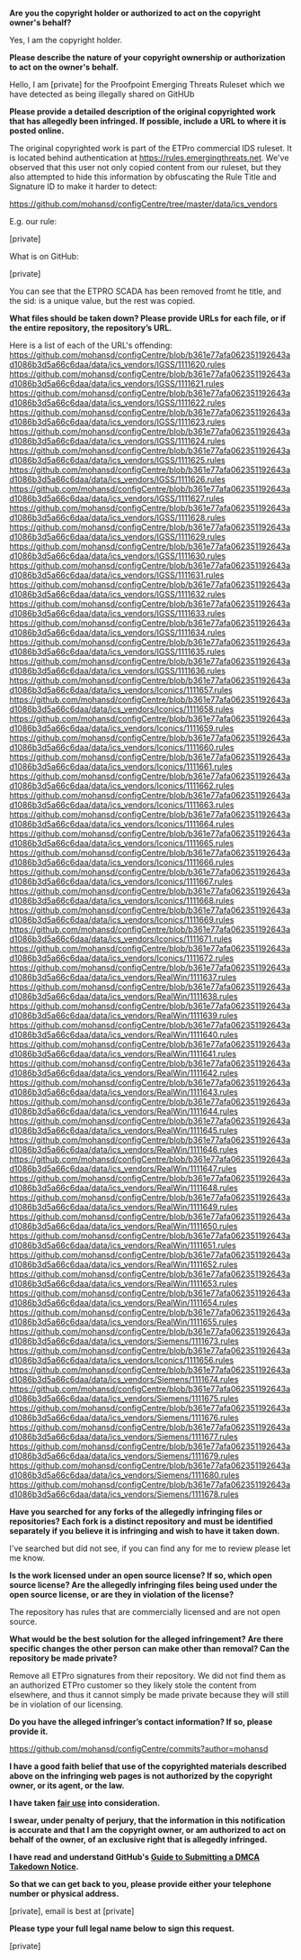**Are you the copyright holder or authorized to act on the copyright owner's behalf?**

Yes, I am the copyright holder.

**Please describe the nature of your copyright ownership or authorization to act on the owner's behalf.**

Hello, I am [private] for the Proofpoint Emerging Threats Ruleset which we have detected as being illegally shared on GitHUb

**Please provide a detailed description of the original copyrighted work that has allegedly been infringed. If possible, include a URL to where it is posted online.**

The original copyrighted work is part of the ETPro commercial IDS ruleset. It is located behind authentication at https://rules.emergingthreats.net. We've observed that this user not only copied content from our ruleset, but they also attempted to hide this information by obfuscating the Rule Title and Signature ID to make it harder to detect:

https://github.com/mohansd/configCentre/tree/master/data/ics_vendors

E.g. our rule:

[private]

What is on GitHub:

[private]

You can see that the ETPRO SCADA has been removed fromt he title, and the sid: is a unique value, but the rest was copied.

**What files should be taken down? Please provide URLs for each file, or if the entire repository, the repository’s URL.**

Here is a list of each of the URL's offending:  
https://github.com/mohansd/configCentre/blob/b361e77afa062351192643ad1086b3d5a66c6daa/data/ics_vendors/IGSS/1111620.rules  
https://github.com/mohansd/configCentre/blob/b361e77afa062351192643ad1086b3d5a66c6daa/data/ics_vendors/IGSS/1111621.rules  
https://github.com/mohansd/configCentre/blob/b361e77afa062351192643ad1086b3d5a66c6daa/data/ics_vendors/IGSS/1111622.rules  
https://github.com/mohansd/configCentre/blob/b361e77afa062351192643ad1086b3d5a66c6daa/data/ics_vendors/IGSS/1111623.rules  
https://github.com/mohansd/configCentre/blob/b361e77afa062351192643ad1086b3d5a66c6daa/data/ics_vendors/IGSS/1111624.rules  
https://github.com/mohansd/configCentre/blob/b361e77afa062351192643ad1086b3d5a66c6daa/data/ics_vendors/IGSS/1111625.rules  
https://github.com/mohansd/configCentre/blob/b361e77afa062351192643ad1086b3d5a66c6daa/data/ics_vendors/IGSS/1111626.rules  
https://github.com/mohansd/configCentre/blob/b361e77afa062351192643ad1086b3d5a66c6daa/data/ics_vendors/IGSS/1111627.rules  
https://github.com/mohansd/configCentre/blob/b361e77afa062351192643ad1086b3d5a66c6daa/data/ics_vendors/IGSS/1111628.rules  
https://github.com/mohansd/configCentre/blob/b361e77afa062351192643ad1086b3d5a66c6daa/data/ics_vendors/IGSS/1111629.rules  
https://github.com/mohansd/configCentre/blob/b361e77afa062351192643ad1086b3d5a66c6daa/data/ics_vendors/IGSS/1111630.rules  
https://github.com/mohansd/configCentre/blob/b361e77afa062351192643ad1086b3d5a66c6daa/data/ics_vendors/IGSS/1111631.rules  
https://github.com/mohansd/configCentre/blob/b361e77afa062351192643ad1086b3d5a66c6daa/data/ics_vendors/IGSS/1111632.rules  
https://github.com/mohansd/configCentre/blob/b361e77afa062351192643ad1086b3d5a66c6daa/data/ics_vendors/IGSS/1111633.rules  
https://github.com/mohansd/configCentre/blob/b361e77afa062351192643ad1086b3d5a66c6daa/data/ics_vendors/IGSS/1111634.rules  
https://github.com/mohansd/configCentre/blob/b361e77afa062351192643ad1086b3d5a66c6daa/data/ics_vendors/IGSS/1111635.rules  
https://github.com/mohansd/configCentre/blob/b361e77afa062351192643ad1086b3d5a66c6daa/data/ics_vendors/IGSS/1111636.rules  
https://github.com/mohansd/configCentre/blob/b361e77afa062351192643ad1086b3d5a66c6daa/data/ics_vendors/Iconics/1111657.rules  
https://github.com/mohansd/configCentre/blob/b361e77afa062351192643ad1086b3d5a66c6daa/data/ics_vendors/Iconics/1111658.rules  
https://github.com/mohansd/configCentre/blob/b361e77afa062351192643ad1086b3d5a66c6daa/data/ics_vendors/Iconics/1111659.rules  
https://github.com/mohansd/configCentre/blob/b361e77afa062351192643ad1086b3d5a66c6daa/data/ics_vendors/Iconics/1111660.rules  
https://github.com/mohansd/configCentre/blob/b361e77afa062351192643ad1086b3d5a66c6daa/data/ics_vendors/Iconics/1111661.rules  
https://github.com/mohansd/configCentre/blob/b361e77afa062351192643ad1086b3d5a66c6daa/data/ics_vendors/Iconics/1111662.rules  
https://github.com/mohansd/configCentre/blob/b361e77afa062351192643ad1086b3d5a66c6daa/data/ics_vendors/Iconics/1111663.rules  
https://github.com/mohansd/configCentre/blob/b361e77afa062351192643ad1086b3d5a66c6daa/data/ics_vendors/Iconics/1111664.rules  
https://github.com/mohansd/configCentre/blob/b361e77afa062351192643ad1086b3d5a66c6daa/data/ics_vendors/Iconics/1111665.rules  
https://github.com/mohansd/configCentre/blob/b361e77afa062351192643ad1086b3d5a66c6daa/data/ics_vendors/Iconics/1111666.rules  
https://github.com/mohansd/configCentre/blob/b361e77afa062351192643ad1086b3d5a66c6daa/data/ics_vendors/Iconics/1111667.rules  
https://github.com/mohansd/configCentre/blob/b361e77afa062351192643ad1086b3d5a66c6daa/data/ics_vendors/Iconics/1111668.rules  
https://github.com/mohansd/configCentre/blob/b361e77afa062351192643ad1086b3d5a66c6daa/data/ics_vendors/Iconics/1111669.rules  
https://github.com/mohansd/configCentre/blob/b361e77afa062351192643ad1086b3d5a66c6daa/data/ics_vendors/Iconics/1111671.rules  
https://github.com/mohansd/configCentre/blob/b361e77afa062351192643ad1086b3d5a66c6daa/data/ics_vendors/Iconics/1111672.rules  
https://github.com/mohansd/configCentre/blob/b361e77afa062351192643ad1086b3d5a66c6daa/data/ics_vendors/RealWin/1111637.rules  
https://github.com/mohansd/configCentre/blob/b361e77afa062351192643ad1086b3d5a66c6daa/data/ics_vendors/RealWin/1111638.rules  
https://github.com/mohansd/configCentre/blob/b361e77afa062351192643ad1086b3d5a66c6daa/data/ics_vendors/RealWin/1111639.rules  
https://github.com/mohansd/configCentre/blob/b361e77afa062351192643ad1086b3d5a66c6daa/data/ics_vendors/RealWin/1111640.rules  
https://github.com/mohansd/configCentre/blob/b361e77afa062351192643ad1086b3d5a66c6daa/data/ics_vendors/RealWin/1111641.rules  
https://github.com/mohansd/configCentre/blob/b361e77afa062351192643ad1086b3d5a66c6daa/data/ics_vendors/RealWin/1111642.rules  
https://github.com/mohansd/configCentre/blob/b361e77afa062351192643ad1086b3d5a66c6daa/data/ics_vendors/RealWin/1111643.rules  
https://github.com/mohansd/configCentre/blob/b361e77afa062351192643ad1086b3d5a66c6daa/data/ics_vendors/RealWin/1111644.rules  
https://github.com/mohansd/configCentre/blob/b361e77afa062351192643ad1086b3d5a66c6daa/data/ics_vendors/RealWin/1111645.rules  
https://github.com/mohansd/configCentre/blob/b361e77afa062351192643ad1086b3d5a66c6daa/data/ics_vendors/RealWin/1111646.rules  
https://github.com/mohansd/configCentre/blob/b361e77afa062351192643ad1086b3d5a66c6daa/data/ics_vendors/RealWin/1111647.rules  
https://github.com/mohansd/configCentre/blob/b361e77afa062351192643ad1086b3d5a66c6daa/data/ics_vendors/RealWin/1111648.rules  
https://github.com/mohansd/configCentre/blob/b361e77afa062351192643ad1086b3d5a66c6daa/data/ics_vendors/RealWin/1111649.rules  
https://github.com/mohansd/configCentre/blob/b361e77afa062351192643ad1086b3d5a66c6daa/data/ics_vendors/RealWin/1111650.rules  
https://github.com/mohansd/configCentre/blob/b361e77afa062351192643ad1086b3d5a66c6daa/data/ics_vendors/RealWin/1111651.rules  
https://github.com/mohansd/configCentre/blob/b361e77afa062351192643ad1086b3d5a66c6daa/data/ics_vendors/RealWin/1111652.rules  
https://github.com/mohansd/configCentre/blob/b361e77afa062351192643ad1086b3d5a66c6daa/data/ics_vendors/RealWin/1111653.rules  
https://github.com/mohansd/configCentre/blob/b361e77afa062351192643ad1086b3d5a66c6daa/data/ics_vendors/RealWin/1111654.rules  
https://github.com/mohansd/configCentre/blob/b361e77afa062351192643ad1086b3d5a66c6daa/data/ics_vendors/RealWin/1111655.rules  
https://github.com/mohansd/configCentre/blob/b361e77afa062351192643ad1086b3d5a66c6daa/data/ics_vendors/Siemens/1111673.rules  
https://github.com/mohansd/configCentre/blob/b361e77afa062351192643ad1086b3d5a66c6daa/data/ics_vendors/Iconics/1111656.rules  
https://github.com/mohansd/configCentre/blob/b361e77afa062351192643ad1086b3d5a66c6daa/data/ics_vendors/Siemens/1111674.rules  
https://github.com/mohansd/configCentre/blob/b361e77afa062351192643ad1086b3d5a66c6daa/data/ics_vendors/Siemens/1111675.rules  
https://github.com/mohansd/configCentre/blob/b361e77afa062351192643ad1086b3d5a66c6daa/data/ics_vendors/Siemens/1111676.rules  
https://github.com/mohansd/configCentre/blob/b361e77afa062351192643ad1086b3d5a66c6daa/data/ics_vendors/Siemens/1111677.rules  
https://github.com/mohansd/configCentre/blob/b361e77afa062351192643ad1086b3d5a66c6daa/data/ics_vendors/Siemens/1111679.rules  
https://github.com/mohansd/configCentre/blob/b361e77afa062351192643ad1086b3d5a66c6daa/data/ics_vendors/Siemens/1111680.rules  
https://github.com/mohansd/configCentre/blob/b361e77afa062351192643ad1086b3d5a66c6daa/data/ics_vendors/Siemens/1111678.rules  

**Have you searched for any forks of the allegedly infringing files or repositories? Each fork is a distinct repository and must be identified separately if you believe it is infringing and wish to have it taken down.**

I've searched but did not see, if you can find any for me to review please let me know.

**Is the work licensed under an open source license? If so, which open source license? Are the allegedly infringing files being used under the open source license, or are they in violation of the license?**

The repository has rules that are commercially licensed and are not open source.

**What would be the best solution for the alleged infringement? Are there specific changes the other person can make other than removal? Can the repository be made private?**

Remove all ETPro signatures from their repository. We did not find them as an authorized ETPro customer so they likely stole the content from elsewhere, and thus it cannot simply be made private because they will still be in violation of our licensing.

**Do you have the alleged infringer’s contact information? If so, please provide it.**

https://github.com/mohansd/configCentre/commits?author=mohansd

**I have a good faith belief that use of the copyrighted materials described above on the infringing web pages is not authorized by the copyright owner, or its agent, or the law.**

**I have taken <a href="https://www.lumendatabase.org/topics/22">fair use</a> into consideration.**

**I swear, under penalty of perjury, that the information in this notification is accurate and that I am the copyright owner, or am authorized to act on behalf of the owner, of an exclusive right that is allegedly infringed.**

**I have read and understand GitHub's <a href="https://help.github.com/articles/guide-to-submitting-a-dmca-takedown-notice/">Guide to Submitting a DMCA Takedown Notice</a>.**

**So that we can get back to you, please provide either your telephone number or physical address.**

[private], email is best at [private]

**Please type your full legal name below to sign this request.**

[private]
